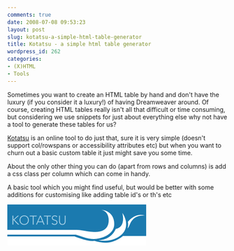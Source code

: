 ```yaml
---
comments: true
date: 2008-07-08 09:53:23
layout: post
slug: kotatsu-a-simple-html-table-generator
title: Kotatsu - a simple html table generator
wordpress_id: 262
categories:
- (X)HTML
- Tools
---
```


Sometimes you want to create an HTML table by hand and don't have the luxury (if you consider it a luxury!) of having Dreamweaver around. Of course, creating HTML tables really isn't all that difficult or time consuming, but considering we use snippets for just about everything else why not have a tool to generate these tables for us?

[Kotatsu](http://www.askthecssguy.com/kotatsu/index.html) is an online tool to do just that, sure it is very simple (doesn't support col/rowspans or accessibility attributes etc) but when you want to churn out a basic custom table it just might save you some time.

About the only other thing you can do (apart from rows and columns) is add a css class per column which can come in handy.

A basic tool which you might find useful, but would be better with some additions for customising like adding table id's or th's etc

![](/images/uploads/2008/07/kotsatsu.png)
